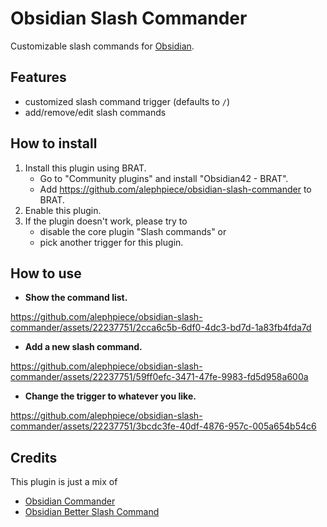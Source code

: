 # Obsidian Slash Commander

Customizable slash commands for [Obsidian](https://obsidian.md).

## Features

- customized slash command trigger (defaults to `/`)
- add/remove/edit slash commands

## How to install

1. Install this plugin using BRAT.
   - Go to "Community plugins" and install "Obsidian42 - BRAT". 
   - Add https://github.com/alephpiece/obsidian-slash-commander to BRAT.
2. Enable this plugin.
3. If the plugin doesn't work, please try to
   - disable the core plugin "Slash commands" or
   - pick another trigger for this plugin.

## How to use

- **Show the command list.**

https://github.com/alephpiece/obsidian-slash-commander/assets/22237751/2cca6c5b-6df0-4dc3-bd7d-1a83fb4fda7d

- **Add a new slash command.**

https://github.com/alephpiece/obsidian-slash-commander/assets/22237751/59ff0efc-3471-47fe-9983-fd5d958a600a

- **Change the trigger to whatever you like.**

https://github.com/alephpiece/obsidian-slash-commander/assets/22237751/3bcdc3fe-40df-4876-957c-005a654b54c6

## Credits

This plugin is just a mix of

- [Obsidian Commander](https://github.com/phibr0/obsidian-commander)
- [Obsidian Better Slash Command](https://github.com/SPiCaRiA/obsidian-better-slash-commands)
